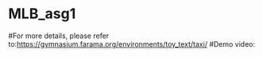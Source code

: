 # MLB_asg1
#For more details, please refer to:https://gymnasium.farama.org/environments/toy_text/taxi/
#Demo video:
